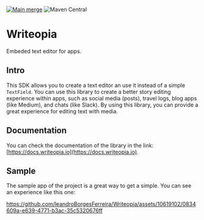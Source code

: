 
[![Main merge](https://github.com/leandroBorgesFerreira/Writeopia/actions/workflows/main-merge.yml/badge.svg)](https://github.com/leandroBorgesFerreira/Writeopia/actions/workflows/main-merge.yml) ![Maven Central](https://img.shields.io/maven-central/v/io.writeopia/writeopia-core)
# Writeopia

Embeded text editor for apps. 

## Intro

This SDK allows you to create a text editor an use it instead of a simple `TextField`. You can use this library to create a better story editing experience within apps, such as social media (posts), travel logs, blog apps (like Medium), and chats (like Slack). By using this library, you can provide a great experience for editing text with media.

## Documentation

You can check the documentation of the library in the link: [https://docs.writeopia.io](https://docs.writeopia.io).

## Sample

The sample app of the project is a great way to get a simple. You can see an experience like this one:

https://github.com/leandroBorgesFerreira/Writeopia/assets/10619102/0834609a-e639-4771-b3ac-35c5320676ff
